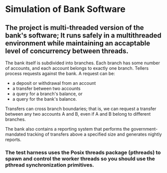 # Simulation of Bank Software

## The project is multi-threaded version of the bank's software; It runs safely in a multithreaded environment while maintaining an accaptable level of concurrency between threads.

The bank itself is subdivided into branches. Each branch has some number of accounts, and each account belongs to exactly one branch.
Tellers process requests against the bank. A request can be:  
*	a deposit or withdrawal from an account  
*	a transfer between two accounts  
*	a query for a branch's balance, or   
*	a query for the bank's balance.  

Transfers can cross branch boundaries; that is, we can request a transfer between any two accounts A and B, even if A and B belong to different branches.

The bank also contains a reporting system that performs the government-mandated tracking of transfers above a specified size and generates nightly reports.

### The test harness uses the Posix threads package (pthreads) to spawn and control the worker threads so you should use the pthread synchronization primitives.
